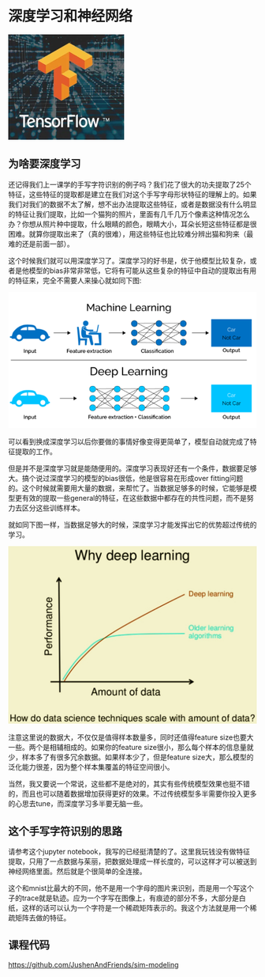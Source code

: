 # 深度学习和神经网络


<!-- keywords:分类;机器学习;讲义;深度学习;Matlab;Python;TensorFlow; -->
<!-- description:这里我们把刚刚讲的一个传统学习的例子用深度学习重新做了一遍，大家可以更加清楚的认识到深度学习和传统机器学习的区别。同时也可以学到如何简单的用python+tensorflow keras做一个简单的深度学习的应用。 -->
<!-- coverimage:![cover](2020-04-12-10-43-22.png) -->

![](2020-04-12-10-43-22.png)

## 为啥要深度学习

还记得我们上一课学的手写字符识别的例子吗？我们花了很大的功夫提取了25个特征，这些特征的提取都是建立在我们对这个手写字母形状特征的理解上的。如果我们对我们的数据不太了解，想不出办法提取这些特征，或者是数据没有什么明显的特征让我们提取，比如一个猫狗的照片，里面有几千几万个像素这种情况怎么办？你想从照片种中提取，什么眼睛的颜色，眼睛大小，耳朵长短这些特征都是很困难。就算你提取出来了（真的很难），用这些特征也比较难分辨出猫和狗来（最难的还是前面一部）。

这个时候我们就可以用深度学习了。深度学习的好书是，优于他模型比较复杂，或者是他模型的bias非常非常低，它将有可能从这些复杂的特征中自动的提取出有用的特征来，完全不需要人来操心就如同下图:

![](2020-04-03-23-19-12.png)

可以看到换成深度学习以后你要做的事情好像变得更简单了，模型自动就完成了特征提取的工作。

但是并不是深度学习就是能随便用的。深度学习表现好还有一个条件，数据要足够大。搞个说过深度学习的模型的bias很低，他是很容易在形成over fitting问题的。这个时候就需要用大量的数据，来帮忙了。当数据足够多的时候，它能够是模型更有效的提取一些general的特征，在这些数据中都存在的共性问题，而不是努力去区分这些训练样本。

就如同下图一样，当数据足够大的时候，深度学习才能发挥出它的优势超过传统的学习。

![](2020-04-03-23-18-55.png)

注意这里说的数据大，不仅仅是值得样本数量多，同时还值得feature size也要大一些。两个是相辅相成的。如果你的feature size很小，那么每个样本的信息量就少，样本多了有很多冗余数据。如果样本少了，但是feature size大，那么模型的泛化能力很差，因为整个样本集覆盖的特征空间很小。

当然，我又要说一个常说，这些都不是绝对的，其实有些传统模型效果也挺不错的，而且也可以随着数据增加获得更好的效果。不过传统模型多半需要你投入更多的心思去tune，而深度学习多半要无脑一些。

## 这个手写字符识别的思路

请参考这个jupyter notebook，我写的已经挺清楚的了。这里我玩钱没有做特征提取，只用了一点数据与茱丽，把数据处理成一样长度的，可以这样才可以被送到神经网络里面。然后就是个很简单的全连接。

这个和mnist比最大的不同，他不是用一个字母的图片来识别，而是用一个写这个子的trace就是轨迹。应为一个字写在图像上，有痕迹的部分不多，大部分是白纸，这样的话可以认为一个字符是一个稀疏矩阵表示的。我这个方法就是用一个稀疏矩阵去做的特征。

## 课程代码

https://github.com/JushenAndFriends/sim-modeling

